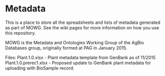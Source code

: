 # Metadata

This is a place to store all the spreadsheets and lists of metadata generated as part of MOWG. See the wiki pages for more information on how you use this repository.

MOWG is the Metadata and Ontologies Working Group of the AgBio Databases group, originally formed at PAG in January 2015.

Files:
  Plant.1.0.xlsx         - Plant metadata template from GenBank as of 11/2015
  Plant.1.0.prerec1.xlsx - Proposed update to GenBank plant metadata for uploading with BioSample record.
  
